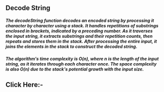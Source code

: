 

## Decode String
##### The decodeString function decodes an encoded string by processing it character by character using a stack. It handles repetitions of substrings enclosed in brackets, indicated by a preceding number. As it traverses the input string, it extracts substrings and their repetition counts, then repeats and stores them in the stack. After processing the entire input, it joins the elements in the stack to construct the decoded string.
##### The algorithm's time complexity is O(n), where n is the length of the input string, as it iterates through each character once. The space complexity is also O(n) due to the stack's potential growth with the input size.

## Click Here:- 
